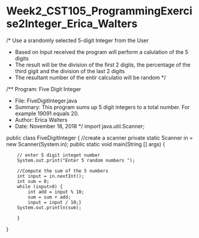 # Week2_CST105_ProgrammingExercise2Integer_Erica_Walters
/* Use a srandomly selected 5-digit Integer from the User
 * Based on Input received the program will perform a calulation of the 5 digits
 * The result will be the division of the first 2 digits, the percentage of the third gigit and the division of the last 2 digits
 * The resultant number of the entir calculatio will be random
 */

/** Program: Five Digit Integer
 * File: FiveDigitInteger.java
 * Summary: This program sums up 5 digit integers to a total number. For example 19091 equals 20.
 * Author: Erica Walters
 * Date: November 18, 2018
 */
import java.util.Scanner;

public class FiveDigitInteger {
    //create a scanner
    private static Scanner in = new Scanner(System.in);
    public static void main(String [] args) {
        
        // enter 5 digit integet number
        System.out.print("Enter 5 random numbers ");
        
        //Compute the sum of the 5 numbers
        int input = in.nextInt();
        int sum = 0;
        while (input>0) {
            int add = input % 10;
            sum = sum + add;
            input = input / 10;}
        System.out.println(sum);
 
        }
    
}
